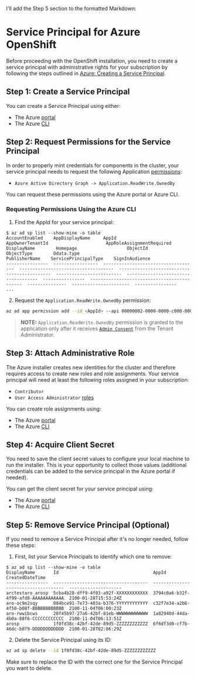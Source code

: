 I'll add the Step 5 section to the formatted Markdown:

# Service Principal for Azure OpenShift

Before proceeding with the OpenShift installation, you need to create a service principal with administrative rights for your subscription by following the steps outlined in [Azure: Creating a Service Principal][sp-create].

## Step 1: Create a Service Principal

You can create a Service Principal using either:
- The Azure [portal][sp-create-portal]
- The Azure [CLI][sp-create-cli]

## Step 2: Request Permissions for the Service Principal

In order to properly mint credentials for components in the cluster, your service principal needs to request the following Application [permissions][ad-permissions]:
- `Azure Active Directory Graph -> Application.ReadWrite.OwnedBy`

You can request these permissions using the Azure portal or Azure CLI.

### Requesting Permissions Using the Azure CLI

1. Find the AppId for your service principal:

```console
$ az ad sp list --show-mine -o table
AccountEnabled    AppDisplayName     AppId                                 AppOwnerTenantId                      AppRoleAssignmentRequired    DisplayName        Homepage                   ObjectId                              ObjectType        Odata.type                                    PublisherName    ServicePrincipalType    SignInAudience
----------------  -----------------  ------------------------------------  ------------------------------------  ---------------------------  -----------------  -------------------------  ------------------------------------  ----------------  --------------------------------------------  ---------------  ----------------------  ----------------
...
```

2. Request the `Application.ReadWrite.OwnedBy` permission:

```sh
az ad app permission add --id <AppId> --api 00000002-0000-0000-c000-000000000000 --api-permissions 824c81eb-e3f8-4ee6-8f6d-de7f50d565b7=Role
```

> **NOTE:** `Application.ReadWrite.OwnedBy` permission is granted to the application only after it receives [`Admin Consent`][ad-admin-consent] from the Tenant Administrator.

## Step 3: Attach Administrative Role

The Azure installer creates new identities for the cluster and therefore requires access to create new roles and role assignments. Your service principal will need at least the following roles assigned in your subscription:
- `Contributor`
- `User Access Administrator` [roles][built-in-roles]

You can create role assignments using:
- The Azure [portal][sp-assign-portal] 
- The Azure [CLI][sp-assign-cli]

## Step 4: Acquire Client Secret

You need to save the client secret values to configure your local machine to run the installer. This is your opportunity to collect those values (additional credentials can be added to the service principal in the Azure portal if needed).

You can get the client secret for your service principal using:
- The Azure [portal][sp-creds-portal]
- The Azure [CLI][sp-creds-cli]

## Step 5: Remove Service Principal (Optional)

If you need to remove a Service Principal after it's no longer needed, follow these steps:

1. First, list your Service Principals to identify which one to remove:

```console
$ az ad sp list --show-mine -o table
DisplayName       Id                                    AppId                                 CreatedDateTime
----------------  ------------------------------------  ------------------------------------  --------------------
arctestaro_arosp  5cba4b28-dff9-4f03-a92f-XXXXXXXXXXXX  3794c0a6-b32f-4f99-afd8-AAAAAAAAAAAA  2100-01-28T15:53:24Z
aro-oc9e2sqy      084bce91-7e73-403a-b376-YYYYYYYYYYYY  c32f7e34-a2b6-4f50-b08f-BBBBBBBBBBBB  2100-11-04T06:00:23Z
aro-rwwibcws      28f45b97-27a6-42bf-81eb-WWWWWWWWWWWW  1a82940d-44da-4b0a-88f6-CCCCCCCCCCCC  2100-11-04T06:13:51Z
arosp             1f0fd38c-42bf-42de-89d5-ZZZZZZZZZZZZ  6f6df3d0-cf7b-46dc-b079-DDDDDDDDDDDD  2100-01-28T02:06:29Z
```

2. Delete the Service Principal using its ID:

```sh
az ad sp delete --id 1f0fd38c-42bf-42de-89d5-ZZZZZZZZZZZZ
```

Make sure to replace the ID with the correct one for the Service Principal you want to delete.

<!-- References -->
[ad-admin-consent]: https://docs.microsoft.com/en-us/azure/active-directory/develop/v1-permissions-and-consent#types-of-consent
[ad-permissions]: https://docs.microsoft.com/en-us/azure/active-directory/develop/v1-permissions-and-consent
[sp-create]: https://docs.microsoft.com/en-us/azure-stack/user/azure-stack-create-service-principals
[sp-create-portal]: https://docs.microsoft.com/en-us/azure-stack/user/azure-stack-create-service-principals#create-service-principal-for-azure-ad
[sp-create-cli]: https://docs.microsoft.com/en-us/cli/azure/create-an-azure-service-principal-azure-cli?view=azure-cli-latest#create-a-service-principal
[built-in-roles]: https://docs.microsoft.com/en-us/azure/role-based-access-control/built-in-roles
[sp-assign-portal]: https://docs.microsoft.com/en-us/azure-stack/user/azure-stack-create-service-principals#assign-the-service-principal-to-a-role
[sp-assign-cli]: https://docs.microsoft.com/en-us/cli/azure/create-an-azure-service-principal-azure-cli?view=azure-cli-latest#manage-service-principal-roles
[sp-creds-portal]: https://docs.microsoft.com/en-us/azure-stack/user/azure-stack-create-service-principals#get-credentials
[sp-creds-cli]: https://docs.microsoft.com/en-us/cli/azure/create-an-azure-service-principal-azure-cli?view=azure-cli-latest#reset-credentials